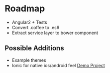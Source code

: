 # Roadmap

- Angular2 + Tests
- Convert .coffee to .es6
- Extract service layer to bower component

## Possible Additions

- Example themes
- Ionic for native ios/android feel [Demo Project](https://github.com/joshnuss/sprionic-demo)
